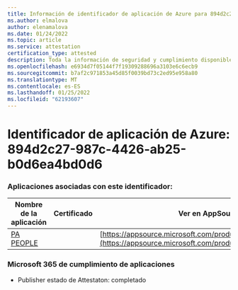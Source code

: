 ```yaml
---
title: Información de identificador de aplicación de Azure para 894d2c27-987c-4426-ab25-b0d6ea4bd0d6
ms.author: elmalova
author: elenamalova
ms.date: 01/24/2022
ms.topic: article
ms.service: attestation
certification_type: attested
description: Toda la información de seguridad y cumplimiento disponible para 894d2c27-987c-4426-ab25-b0d6ea4bd0d6.
ms.openlocfilehash: e6934d7f05144f7f19309288696a3103e6c6ecb9
ms.sourcegitcommit: b7af2c971853a45d85f0039bd73c2ed95e958a80
ms.translationtype: MT
ms.contentlocale: es-ES
ms.lasthandoff: 01/25/2022
ms.locfileid: "62193607"
---
```

# <a name="azure-app-id-894d2c27-987c-4426-ab25-b0d6ea4bd0d6"></a>Identificador de aplicación de Azure: 894d2c27-987c-4426-ab25-b0d6ea4bd0d6


### <a name="apps-associated-with-this-id"></a>Aplicaciones asociadas con este identificador:
| **Nombre de la aplicación** | **Certificado** | **Ver en AppSource** |
|--------------|---------------|-----------------------|
| [PA PEOPLE](https://docs.microsoft.com/microsoft-365-app-certification/forward/WA200002948) |  | [https://appsource.microsoft.com/product/office/WA200002948](https://appsource.microsoft.com/product/office/WA200002948) |

### <a name="microsoft-365-app-compliance-status"></a>Microsoft 365 de cumplimiento de aplicaciones
- Publisher estado de Attestaton: completado
